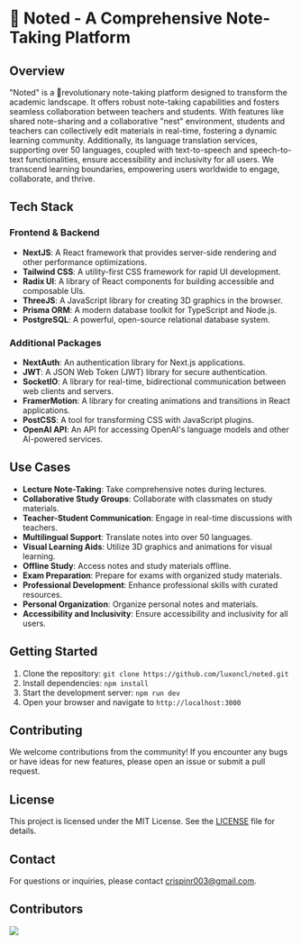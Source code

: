 # 📝 Noted - A Comprehensive Note-Taking Platform

## Overview

"Noted" is a 🚀revolutionary note-taking platform designed to transform the academic landscape. It offers robust note-taking capabilities and fosters seamless collaboration between teachers and students. With features like shared note-sharing and a collaborative "nest" environment, students and teachers can collectively edit materials in real-time, fostering a dynamic learning community. Additionally, its language translation services, supporting over 50 languages, coupled with text-to-speech and speech-to-text functionalities, ensure accessibility and inclusivity for all users. We transcend learning boundaries, empowering users worldwide to engage, collaborate, and thrive.

## Tech Stack

### Frontend & Backend

- **NextJS**: A React framework that provides server-side rendering and other performance optimizations.
- **Tailwind CSS**: A utility-first CSS framework for rapid UI development.
- **Radix UI**: A library of React components for building accessible and composable UIs.
- **ThreeJS**: A JavaScript library for creating 3D graphics in the browser.
- **Prisma ORM**: A modern database toolkit for TypeScript and Node.js.
- **PostgreSQL**: A powerful, open-source relational database system.


### Additional Packages

- **NextAuth**: An authentication library for Next.js applications.
- **JWT**: A JSON Web Token (JWT) library for secure authentication.
- **SocketIO**: A library for real-time, bidirectional communication between web clients and servers.
- **FramerMotion**: A library for creating animations and transitions in React applications.
- **PostCSS**: A tool for transforming CSS with JavaScript plugins.
- **OpenAI API**: An API for accessing OpenAI's language models and other AI-powered services.

## Use Cases

- **Lecture Note-Taking**: Take comprehensive notes during lectures.
- **Collaborative Study Groups**: Collaborate with classmates on study materials.
- **Teacher-Student Communication**: Engage in real-time discussions with teachers.
- **Multilingual Support**: Translate notes into over 50 languages.
- **Visual Learning Aids**: Utilize 3D graphics and animations for visual learning.
- **Offline Study**: Access notes and study materials offline.
- **Exam Preparation**: Prepare for exams with organized study materials.
- **Professional Development**: Enhance professional skills with curated resources.
- **Personal Organization**: Organize personal notes and materials.
- **Accessibility and Inclusivity**: Ensure accessibility and inclusivity for all users.

## Getting Started

1. Clone the repository: `git clone https://github.com/luxoncl/noted.git`
2. Install dependencies: `npm install`
3. Start the development server: `npm run dev`
4. Open your browser and navigate to `http://localhost:3000`

## Contributing

We welcome contributions from the community! If you encounter any bugs or have ideas for new features, please open an issue or submit a pull request.

## License

This project is licensed under the MIT License. See the [LICENSE](LICENSE) file for details.


## Contact

For questions or inquiries, please contact [crispinr003@gmail.com](mailto:crispinr003@gmail.com).

 ## Contributors


<a href = "https://github.com/luxoncl/noted/graphs/contributors">
  <img src = "https://contrib.rocks/image?repo=luxoncl/noted">
</a>



